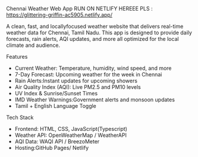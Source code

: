  Chennai Weather Web App
RUN ON NETLIFY HEREEE PLS : https://glittering-griffin-ac5905.netlify.app/

A clean, fast, and locallyfocused weather website that delivers real-time weather data for Chennai, Tamil Nadu. This app is designed to provide daily forecasts, rain alerts, AQI updates, and more all optimized for the local climate and audience.

 Features

- Current Weather: Temperature, humidity, wind speed, and more
- 7-Day Forecast: Upcoming weather for the week in Chennai
- Rain Alerts:Instant updates for upcoming showers
- Air Quality Index (AQI): Live PM2.5 and PM10 levels
- UV Index & Sunrise/Sunset Times
- IMD Weather Warnings:Government alerts and monsoon updates
-  Tamil + English Language Toggle

 Tech Stack
- Frontend: HTML, CSS, JavaScript(Typescript)
- Weather API: OpenWeatherMap / WeatherAPI
- AQI Data: WAQI API / BreezoMeter
- Hosting:GitHub Pages/ Netlify
